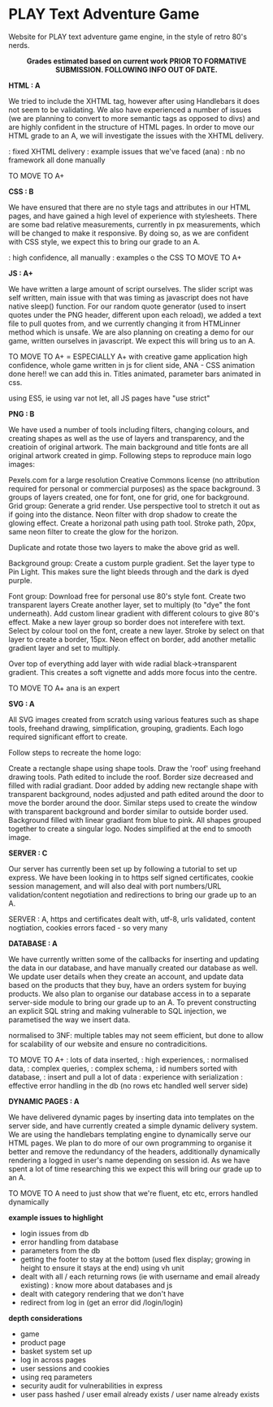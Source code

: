 # PLAY Text Adventure Game

Website for PLAY text adventure game engine, in the style of retro 80's nerds.

<center><b> Grades estimated based on current work PRIOR TO FORMATIVE SUBMISSION. FOLLOWING INFO OUT OF DATE. </center></b>

<b> HTML : A </b>

We tried to include the XHTML tag, however after using Handlebars it does not seem to be validating. We also have experienced a number of issues (we are planning to convert to more semantic tags as opposed to divs) and are highly confident in the structure of HTML pages. 
     In order to move our HTML grade to an A, we will investigate the issues with the XHTML delivery. 
     
 : fixed XHTML delivery 
 : example issues that we've faced (ana)
 : nb no framework all done manually 
 
 TO MOVE TO A+

<b> CSS : B </b> 

We have ensured that there are no style tags and attributes in our HTML pages, and have gained a high level of experience with stylesheets. There are some bad relative measurements, currently in px measurements, which will be changed to make it responsive.  By doing so, as we are confident with CSS style, we expect this to bring our grade to an A. 

: high confidence, all manually
: examples o the CSS 
TO MOVE TO A+

<b> JS : A+ </b>

We have written a large amount of script ourselves. The slider script was self written, main issue with that was timing as javascript does not have native sleep() function. For our random quote generator (used to insert quotes under the PNG header, different upon each reload), we added a text file to pull quotes from, and we currently changing it from HTMLinner method which is unsafe. We are also planning on creating a demo for our game, written ourselves in javascript. We expect this will bring us to an A. 

TO MOVE TO A+ = ESPECIALLY A+ with creative game application 
high confidence, whole game written in js for client side, 
ANA - CSS animation done here!! we can add this in. Titles animated, parameter bars animated in css. 

using ES5, ie using var not let, all JS pages have "use strict" 

<b> PNG : B </b>

We have used a number of tools including filters, changing colours, and creating shapes as well as the use of layers and transparency, and the creatioin of original artwork. The main background and title fonts are all original artwork created in gimp. Following steps to reproduce main logo images:

Pexels.com for a large resolution Creative Commons license (no attribution required for personal or commercial purposes) as the space background. 3 groups of layers created, one for font, one for grid, one for background.
Grid group:
Generate a grid render.
Use perspective tool to stretch it out as if going into the distance.
Neon filter with drop shadow to create the glowing effect.
Create a horizonal path using path tool. 
Stroke path, 20px, same neon filter to create the glow for the horizon.

Duplicate and rotate those two layers to make the above grid as well.

Background group:
Create a custom purple gradient.
Set the layer type to Pin Light.
This makes sure the light bleeds through and the dark is dyed purple.

Font group:
Download free for personal use 80's style font.
Create two transparent layers
Create another layer, set to multiply (to "dye" the font underneath).
Add custom linear gradient with different colours to give 80's effect.
Make a new layer group so border does not interefere with text.
Select by colour tool on the font, create a new layer.
Stroke by select on that layer to create a border, 15px.
Neon effect on border, add another metallic gradient layer and set to multiply.

Over top of everything add layer with wide radial black->transparent gradient.
This creates a soft vignette and adds more focus into the centre. 


TO MOVE TO A+ 
ana is an expert

<b> SVG : A </b>

All SVG images created from scratch using various features such as shape tools, freehand drawing, simplification, grouping, gradients. Each logo required significant effort to create. 

Follow steps to recreate the home logo: 

Create a rectangle shape using shape tools. Draw the 'roof' using freehand drawing tools. Path edited to include the roof. Border size decreased and filled with radial gradiant. Door added by adding new rectangle shape with transparent background, nodes adjusted and path edited around the door to move the border around the door. Similar steps used to create the window with transparent background and border similar to outside border used. Background filled with linear gradiant from blue to pink. All shapes grouped together to create a singular logo. Nodes simplified at the end to smooth image. 

<b> SERVER : C </b>

Our server has currently been set up by following a tutorial to set up express. We have been looking in to https self signed certificates, cookie session management, and will also deal with port numbers/URL validation/content negotiation and redirections to bring our grade up to an A. 


SERVER : A, https and certificates dealt with, utf-8, urls validated, content nogtiation, cookies
     errors faced - so very many

<b> DATABASE : A </b> 

We have currently written some of the callbacks for inserting and updating the data in our database, and have manually created our database as well. We update user details when they create an account, and update data based on the products that they buy, have an orders system for buying products. We also plan to organise our database access in to a separate server-side module to bring our grade up to an A. To prevent constructing an explicit SQL string and making vulnerable to SQL injection, we parametised the way we insert data.
     
normalised to 3NF: multiple tables may not seem efficient, but done to allow for scalability of our website and ensure  no contradicitions. 

TO MOVE TO A+ 
: lots of data inserted, 
: high experiences,
: normalised data, 
: complex queries, 
: complex schema, 
: id numbers sorted with database, 
: insert and pull a lot of data
: experience with serialization 
: effective error handling in the db (no rows etc handled well server side) 

<b> DYNAMIC PAGES : A </b>

We have delivered dynamic pages by inserting data into templates on the server side, and have currently created a simple dynamic delivery system. We are using the handlebars templating engine to dynamically serve our HTML pages. We plan to do more of our own programming to organise it better and remove the redundancy of the headers, additionally dynamically rendering a logged in user's name depending on session id. As we have spent a lot of time researching this we expect this will bring our grade up to an A.

TO MOVE TO A need to just show that we're fluent, etc etc, errors handled dynamically 



**example issues to highlight** 
- login issues from db
- error handling from database
- parameters from the db 
- getting the footer to stay at the bottom (used flex display; growing in height to ensure it stays at the end) using vh unit
- dealt with all / each returning rows (ie with username and email already existing) : know more about databases and js
- dealt with category rendering that we don't have
- redirect from log in (get an error did /login/login) 

**depth considerations**
- game
- product page
- basket system set up 
- log in across pages
- user sessions and cookies
- using req parameters 
- security audit for vulnerabilities in express
- user pass hashed / user email already exists / user name already exists 
